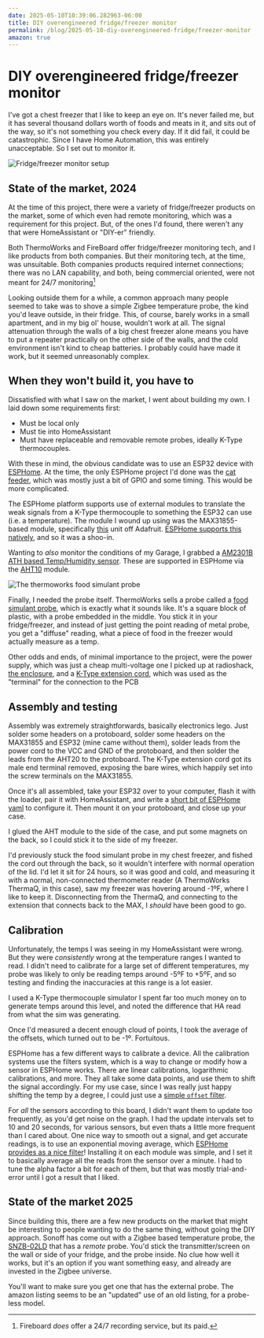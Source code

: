 ```yaml
---
date: 2025-05-10T10:39:06.282963-06:00
title: DIY overengineered fridge/freezer monitor
permalink: /blog/2025-05-10-diy-overengineered-fridge/freezer-monitor
amazon: true
---
```


# DIY overengineered fridge/freezer monitor

I've got a chest freezer that I like to keep an eye on. It's never failed me, but it has several thousand dollars worth of foods and meats in it, and sits out of the way, so it's not something you check every day. If it did fail, it could be catastrophic. Since I have Home Automation, this was entirely unacceptable. So I set out to monitor it.

![Fridge/freezer monitor setup](/postimages/2025-05-10-diy-overengineered-fridge-freezer-monitor/PXL_20240416_190841246.jpg)

## State of the market, 2024

At the time of this project, there were a variety of fridge/freezer products on the market, some of which even had remote monitoring, which was a requirement for this project. But, of the ones I'd found, there weren't any that were HomeAssistant or "DIY-er" friendly.

Both ThermoWorks and FireBoard offer fridge/freezer monitoring tech, and I like products from both companies. But their monitoring tech, at the time, was unsuitable. Both companies products required internet connections; there was no LAN capability, and both, being commercial oriented, were not meant for 24/7 monitoring[^1]

[^1]: Fireboard _does_ offer a 24/7 recording service, but its paid.

Looking outside them for a while, a common approach many people seemed to take was to shove a simple Zigbee temperature probe, the kind you'd leave outside, in their fridge. This, of course, barely works in a small apartment, and in my big ol' house, wouldn't work at all. The signal attenuation through the walls of a big chest freezer alone means you have to put a repeater practically on the other side of the walls, and the cold environment isn't kind to cheap batteries. I probably could have made it work, but it seemed unreasonably complex.

## When they won't build it, you have to

Dissatisfied with what I saw on the market, I went about building my own. I laid down some requirements first:

+ Must be local only
+ Must tie into HomeAssistant
+ Must have replaceable and removable remote probes, ideally K-Type thermocouples.

With these in mind, the obvious candidate was to use an ESP32 device with [ESPHome]. At the time, the only ESPHome project I'd done was the [cat feeder](https://pdx.su/blog/2024-01-19-fixing-a-broken-smart-cat-feeder-with-esp32/), which was mostly just a bit of GPIO and some timing. This would be more complicated.

The ESPHome platform supports use of external modules to translate the weak signals from a K-Type thermocouple to something the ESP32 can use (i.e. a temperature). The module I wound up using was the MAX31855-based module, specifically [this](https://www.adafruit.com/product/269) unit off Adafruit. [ESPHome supports this natively](https://esphome.io/components/sensor/max31855), and so it was a shoo-in.

Wanting to _also_ monitor the conditions of my Garage, I grabbed a [AM2301B ATH based Temp/Humidity sensor](https://www.adafruit.com/product/5181). These are supported in ESPHome via the [AHT10](https://esphome.io/components/sensor/aht10) module.

![The thermoworks food simulant probe](/postimages/2025-05-10-diy-overengineered-fridge-freezer-monitor/PXL_20240416_190826636.jpg)

Finally, I needed the probe itself. ThermoWorks sells a probe called a [food simulant probe](https://www.thermoworks.com/ths-113-350/), which is exactly what it sounds like. It's a square block of plastic, with a probe embedded in the middle. You stick it in your fridge/freezer, and instead of just getting the point reading of metal probe, you get a "diffuse" reading, what a piece of food in the freezer would actually measure as a temp.

Other odds and ends, of minimal importance to the project, were the power supply, which was just a cheap multi-voltage one I picked up at radioshack, [the enclosure](https://www.adafruit.com/product/3931), and a [K-Type extension cord](https://amzn.to/3RXuEKQ), which was used as the "terminal" for the connection to the PCB

## Assembly and testing

Assembly was extremely straightforwards, basically electronics lego. Just solder some headers on a protoboard, solder some headers on the MAX31855 and ESP32 (mine came without them), solder leads from the power cord to the VCC and GND of the protoboard, and then solder the leads from the AHT20 to the protoboard. The K-Type extension cord got its male end terminal removed, exposing the bare wires, which happily set into the screw terminals on the MAX31855.

Once it's all assembled, take your ESP32 over to your computer, flash it with the loader, pair it with HomeAssistant, and write a [short bit of ESPHome yaml](https://github.com/paradox460/HomeAssistantConfig/blob/main/esphome/freezer-monitor-95cc6c.yaml) to configure it. Then mount it on your protoboard, and close up your case.

I glued the AHT module to the side of the case, and put some magnets on the back, so I could stick it to the side of my freezer.

I'd previously stuck the food simulant probe in my chest freezer, and fished the cord out through the back, so it wouldn't interfere with normal operation of the lid. I'd let it sit for 24 hours, so it was good and cold, and measuring it with a normal, non-connected thermometer reader (A ThermoWorks ThermaQ, in this case), saw my freezer was hovering around -1ºF, where I like to keep it. Disconnecting from the ThermaQ, and connecting to the extension that connects back to the MAX, I _should_ have been good to go.

## Calibration

Unfortunately, the temps I was seeing in my HomeAssistant were wrong. But they were _consistently_ wrong at the temperature ranges I wanted to read. I didn't need to calibrate for a large set of different temperatures, my probe was likely to only be reading temps around -5ºF to +5ºF, and so testing and finding the inaccuracies at this range is a lot easier.

I used a K-Type thermocouple simulator I spent far too much money on to generate temps around this level, and noted the difference that HA read from what the sim was generating.

Once I'd measured a decent enough cloud of points, I took the average of the offsets, which turned out to be -1º. Fortuitous.

ESPHome has a few different ways to calibrate a device. All the calibration systems use the filters system, which is a way to change or modify how a sensor in ESPHome works. There are linear calibrations, logarithmic calibrations, and more. They all take some data points, and use them to shift the signal accordingly. For my use case, since I was really just happy shifting the temp by a degree, I could just use a [simple `offset` filter](https://esphome.io/components/sensor/#offset).

For _all_ the sensors according to this board, I didn't want them to update too frequently, as you'd get noise on the graph. I had the update intervals set to 10 and 20 seconds, for various sensors, but even thats a little more frequent than I cared about. One nice way to smooth out a signal, and get accurate readings, is to use an exponential moving average, which [ESPHome provides as a nice filter](https://esphome.io/components/sensor/#exponential-moving-average)! Installing it on each module was simple, and I set it to basically average all the reads from the sensor over a minute. I had to tune the alpha factor a bit for each of them, but that was mostly trial-and-error until I got a result that I liked.

## State of the market 2025

Since building this, there are a few new products on the market that might be interesting to people wanting to do the same thing, without going the DIY approach. Sonoff has come out with a Zigbee based temperature probe, the [SNZB-02LD](https://amzn.to/43fhZbz) that has a _remote_ probe. You'd stick the transmitter/screen on the wall or side of your fridge, and the probe inside. No clue how well it works, but it's an option if you want something easy, and already are invested in the Zigbee universe.

You'll want to make sure you get one that has the external probe. The amazon listing seems to be an "updated" use of an old listing, for a probe-less model.

[ESPHome]: https://esphome.io/
